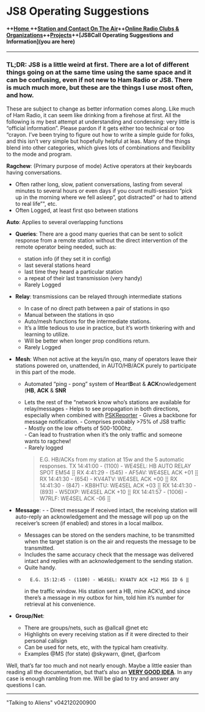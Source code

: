 # JS8 Operating Suggestions


#### ++[Home ](index.md) ++[Station and Contact On The Air](ontheair.md)++[Online Radio Clubs & Organizations](hclubs.md)++[Projects](projects.md)++[JS8Call Operating Suggestions and Information](you are here)
---

### **TL;DR:**  JS8 is a little weird at first. There are a lot of different things going on at the same time using the same space and it can be confusing, even if not new to Ham Radio or JS8. There is much much more, but these are the things I use most often, and how.

These are subject to change as better information comes along. Like much of Ham Radio, it can seem like drinking from a firehose at first. All the following is my best attempt at understanding and condensing: very little is “official information”. Please pardon if it gets either too technical or too “crayon. I’ve been trying to figure out how to write a simple guide for folks, and this isn’t very simple but hopefully helpful at leas. Many of the things blend into other categories, which gives lots of combinations and flexibility to the mode and program.

**Ragchew**: (Primary purpose of mode) Active operators at their keyboards having conversations.

 -   Often rather long, slow, patient conversations, lasting from several minutes to several hours or even days if you count multi-session “pick up in the morning where we fell asleep”, got distracted” or had to attend to real life”", etc.
 - Often Logged, at least first qso between stations

**Auto**:  Applies to several overlapping functions

 - **Queries**: There are a good many queries that can be sent to solicit response from a remote station without the direct intervention of the remote operator being needed, such as: 
	 - station info (if they set it in config) 
	 - last several stations heard
	 - last time they heard a particular station
	 - a repeat of their last transmission (very handy)
	 - Rarely Logged

 -   **Relay**: transmissions can be relayed through intermediate stations 

	 - In case of no direct path between a pair of stations in qso 
	 - Manual between the stations in qso  
	 - Auto/mesh functions for the intermediate stations.  
	 - It’s a little tedious to use in practice, but it’s worth tinkering with and learning to utilize. 
	 - Will be better when longer prop conditions return. 
	 - Rarely Logged
 - **Mesh**: When not active at the keys/in qso, many of operators leave their stations powered on, unattended, in AUTO/HB/ACK purely to participate in this part of the mode. 

	 - Automated “ping - pong” system of  **H**eart**B**eat & **ACK**nowledgement (**HB**,  **ACK**  &  **SNR**  
	  - Lets the rest of the “network know who’s stations are available for relay/messages 
	   - Helps to see propagation in both directions, especially when combined
	   with [PSKReporter](hhttps://bit.ly/2KmSOM5) 
	   - Gives a backbone for message notification. 
	   - Comprises probably >75% of JS8 traffic  
	   - Mostly on the low offsets of 500-1000hz.  
	   - Can lead to frustration when it’s the only traffic and someone wants to ragchew!    
	   - Rarely logged
     
		

		> E.G. HB/ACKs from my station at 15w and the 5 automatic responses.
		> 	    TX 14:41:00 - (1100) - WE4SEL: HB AUTO RELAY SPOT EM54 ⣿
		> 	    RX 4:41:29 - (545) - AF5AV: WE4SEL ACK +01 ⣿
		> 	    RX 14:41:30 - (654) - KV4ATV: WE4SEL ACK +00 ⣿ 
		> 	    RX 14:41:30 - (847) - KB8HTU: WE4SEL ACK +03 ⣿ 
		> 	    RX 14:41:30 - (893) - W5DXP: WE4SEL ACK +10 ⣿
		> 	    RX 14:41:57 - (1006) - W7RLF: WE4SEL ACK -06 ⣿



    
-   **Message**: -   	- Direct message if received intact, the receiving station will auto-reply an acknowledgement and the message will pop up on the receiver’s screen (if enabled) and stores in a local mailbox. 
	- Messages can be stored on the senders machine, to be transmitted when the target station is on the air and requests the message to be transmitted.
	- Includes the same accuracy check that the message was delivered intact and replies with an acknowledgement to the sending station.
	- Quite handy.
	-   	E.G. 15:12:45 - (1100) - WE4SEL: KV4ATV ACK +12 MSG ID 6 ⣿
		in the traffic window. His station sent a HB, mine ACK’d, and since there’s a message in my outbox for him, told him it’s number for retrieval at his convenience.
    
-   **Group/Net**: 
	- There are groups/nets, such as @allcall @net etc 
	- Highlights on every receiving station as if it were directed to their personal callsign
	- Can be used for nets, etc, with the typical ham creativity. 
	- Examples @MS (for state) @skywarn, @net, @arfcom 
    

Well, that’s far too much and not nearly enough. Maybe a little easier than reading all the documentation, but that’s also an **[VERY GOOD IDEA](http://files.js8call.com/latest.html)**. In any case is enough rambling from me. Will be glad to try and answer any questions I can.


---
  "Talking to Aliens"
v042120200900
<!--stackedit_data:
eyJoaXN0b3J5IjpbMTc2NjQ0NDM5MCw4NzU1NzUxMzUsLTE4MD
MyOTA4NDIsMTMwMjcxNDA4LDE1MDM2Njc1OTMsMTgxMDg3MjY5
MF19
-->